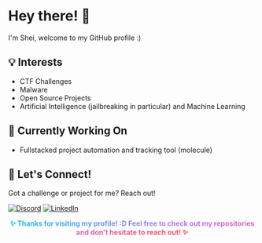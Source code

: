 
# Hey there! 👋
I'm Shei, welcome to my GitHub profile :)

## 💡 Interests

- CTF Challenges
- Malware
- Open Source Projects
- Artificial Intelligence (jailbreaking in particular) and Machine Learning

## 🚀 Currently Working On

- Fullstacked project automation and tracking tool (molecule)

## 🤝 Let's Connect!

Got a challenge or project for me? Reach out!

[![Discord](https://img.shields.io/badge/Discord-%40shei.sh-7289DA?style=for-the-badge&logo=discord&logoColor=white)](https://discord.com/users/shei.sh)
[![LinkedIn](https://img.shields.io/badge/LinkedIn-Connect-0077B5?style=for-the-badge&logo=linkedin&logoColor=white)](https://www.linkedin.com/in/fullmoonshade/)


<p align="center"> <b> <span style="background: linear-gradient(to right, #12c2e9, #c471ed, #f64f59); -webkit-background-clip: text; -webkit-text-fill-color: transparent;"> ✨ Thanks for visiting my profile! :D Feel free to check out my repositories and don't hesitate to reach out! ✨ </span> </b> </p>
